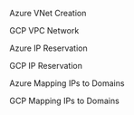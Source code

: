 Azure VNet Creation

GCP VPC Network

Azure IP Reservation

GCP IP Reservation

Azure Mapping IPs to Domains

GCP Mapping IPs to Domains
